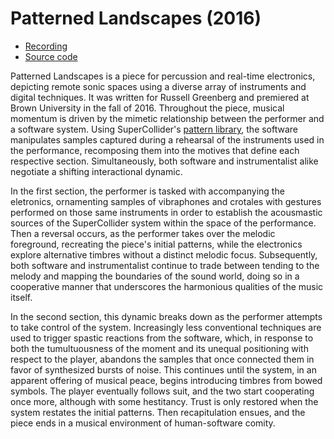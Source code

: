 # Patterned Landscapes (2016) 

* [Recording](https://vimeo.com/201015513)
* [Source code](https://github.com/ianmacdougald/portfolio/blob/gh-pages/patterned_landscapes/patterned_landscapes.scd)

Patterned Landscapes is a piece for percussion and real-time electronics, depicting remote sonic spaces using a diverse array of instruments and digital techniques. It was written for Russell Greenberg and premiered at Brown University in the fall of 2016. Throughout the piece, musical momentum is driven by the mimetic relationship between the performer and a software system. Using SuperCollider's [pattern library](https://doc.sccode.org/Tutorials/A-Practical-Guide/PG_01_Introduction.html), the software manipulates samples captured during a rehearsal of the instruments used in the performance, recomposing them into the motives that define each respective section. Simultaneously, both software and instrumentalist alike negotiate a shifting interactional dynamic.

In the first section, the performer is tasked with accompanying the eletronics, ornamenting samples of vibraphones and crotales with gestures performed on those same instruments in order to establish the acousmastic sources of the SuperCollider system within the space of the performance. Then a reversal occurs, as the performer takes over the melodic foreground, recreating the piece's initial patterns, while the electronics explore alternative timbres without a distinct melodic focus. Subsequently, both software and instrumentalist continue to trade between tending to the melody and mapping the boundaries of the sound world, doing so in a cooperative manner that underscores the harmonious qualities of the music itself.

In the second section, this dynamic breaks down as the performer attempts to take control of the system. Increasingly less conventional techniques are used to trigger spastic reactions from the software, which, in response to both the tumultuousness of the moment and its unequal positioning with respect to the player, abandons the samples that once connected them in favor of synthesized bursts of noise. This continues until the system, in an apparent offering of musical peace, begins introducing timbres from bowed symbols. The player eventually follows suit, and the two start cooperating once more, although with some hestitancy. Trust is only restored when the system restates the initial patterns. Then recapitulation ensues, and the piece ends in a musical environment of human-software comity.

 

